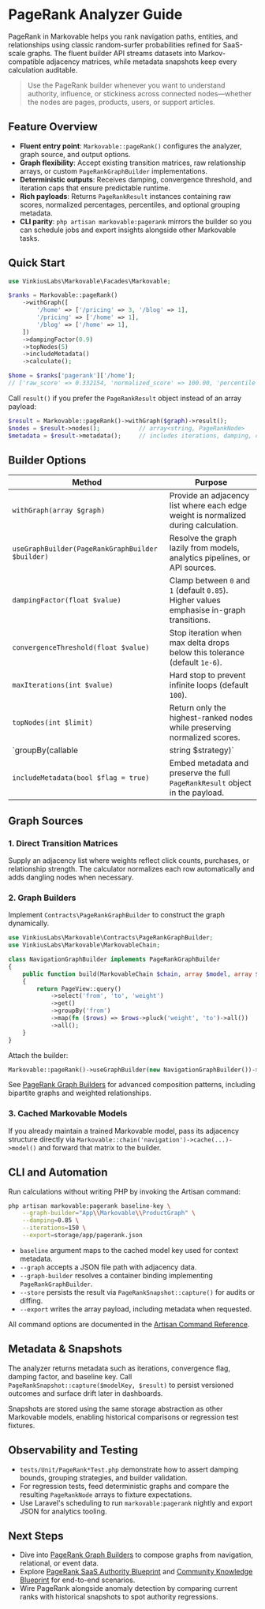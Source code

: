 # PageRank Analyzer Guide

PageRank in Markovable helps you rank navigation paths, entities, and relationships using classic random-surfer probabilities refined for SaaS-scale graphs. The fluent builder API streams datasets into Markov-compatible adjacency matrices, while metadata snapshots keep every calculation auditable.

> Use the PageRank builder whenever you want to understand authority, influence, or stickiness across connected nodes—whether the nodes are pages, products, users, or support articles.

## Feature Overview

- **Fluent entry point**: `Markovable::pageRank()` configures the analyzer, graph source, and output options.
- **Graph flexibility**: Accept existing transition matrices, raw relationship arrays, or custom `PageRankGraphBuilder` implementations.
- **Deterministic outputs**: Receives damping, convergence threshold, and iteration caps that ensure predictable runtime.
- **Rich payloads**: Returns `PageRankResult` instances containing raw scores, normalized percentages, percentiles, and optional grouping metadata.
- **CLI parity**: `php artisan markovable:pagerank` mirrors the builder so you can schedule jobs and export insights alongside other Markovable tasks.

## Quick Start

```php
use VinkiusLabs\Markovable\Facades\Markovable;

$ranks = Markovable::pageRank()
    ->withGraph([
        '/home' => ['/pricing' => 3, '/blog' => 1],
        '/pricing' => ['/home' => 1],
        '/blog' => ['/home' => 1],
    ])
    ->dampingFactor(0.9)
    ->topNodes(5)
    ->includeMetadata()
    ->calculate();

$home = $ranks['pagerank']['/home'];
// ['raw_score' => 0.332154, 'normalized_score' => 100.00, 'percentile' => 100.0]
```

Call `result()` if you prefer the `PageRankResult` object instead of an array payload:

```php
$result = Markovable::pageRank()->withGraph($graph)->result();
$nodes = $result->nodes();           // array<string, PageRankNode>
$metadata = $result->metadata();     // includes iterations, damping, context, baseline key
```

## Builder Options

| Method | Purpose |
| --- | --- |
| `withGraph(array $graph)` | Provide an adjacency list where each edge weight is normalized during calculation. |
| `useGraphBuilder(PageRankGraphBuilder $builder)` | Resolve the graph lazily from models, analytics pipelines, or API sources. |
| `dampingFactor(float $value)` | Clamp between `0` and `1` (default `0.85`). Higher values emphasise in-graph transitions. |
| `convergenceThreshold(float $value)` | Stop iteration when max delta drops below this tolerance (default `1e-6`). |
| `maxIterations(int $value)` | Hard stop to prevent infinite loops (default `100`). |
| `topNodes(int $limit)` | Return only the highest-ranked nodes while preserving normalized scores. |
| `groupBy(callable|string $strategy)` | Group nodes by prefix, domain, custom segment, or callback result. |
| `includeMetadata(bool $flag = true)` | Embed metadata and preserve the full `PageRankResult` object in the payload. |

## Graph Sources

### 1. Direct Transition Matrices
Supply an adjacency list where weights reflect click counts, purchases, or relationship strength. The calculator normalizes each row automatically and adds dangling nodes when necessary.

### 2. Graph Builders
Implement `Contracts\PageRankGraphBuilder` to construct the graph dynamically.

```php
use VinkiusLabs\Markovable\Contracts\PageRankGraphBuilder;
use VinkiusLabs\Markovable\MarkovableChain;

class NavigationGraphBuilder implements PageRankGraphBuilder
{
    public function build(MarkovableChain $chain, array $model, array $options = []): array
    {
        return PageView::query()
            ->select('from', 'to', 'weight')
            ->get()
            ->groupBy('from')
            ->map(fn ($rows) => $rows->pluck('weight', 'to')->all())
            ->all();
    }
}
```

Attach the builder:

```php
Markovable::pageRank()->useGraphBuilder(new NavigationGraphBuilder())->calculate();
```

See [PageRank Graph Builders](./pagerank-graph-builders.md) for advanced composition patterns, including bipartite graphs and weighted relationships.

### 3. Cached Markovable Models
If you already maintain a trained Markovable model, pass its adjacency structure directly via `Markovable::chain('navigation')->cache(...)->model()` and forward that matrix to the builder.

## CLI and Automation

Run calculations without writing PHP by invoking the Artisan command:

```bash
php artisan markovable:pagerank baseline-key \
    --graph-builder="App\\Markovable\\ProductGraph" \
    --damping=0.85 \
    --iterations=150 \
    --export=storage/app/pagerank.json
```

- `baseline` argument maps to the cached model key used for context metadata.
- `--graph` accepts a JSON file path with adjacency data.
- `--graph-builder` resolves a container binding implementing `PageRankGraphBuilder`.
- `--store` persists the result via `PageRankSnapshot::capture()` for audits or diffing.
- `--export` writes the array payload, including metadata when requested.

All command options are documented in the [Artisan Command Reference](./command-reference.md#markovablerank).

## Metadata & Snapshots

The analyzer returns metadata such as iterations, convergence flag, damping factor, and baseline key. Call `PageRankSnapshot::capture($modelKey, $result)` to persist versioned outcomes and surface drift later in dashboards.

Snapshots are stored using the same storage abstraction as other Markovable models, enabling historical comparisons or regression test fixtures.

## Observability and Testing

- `tests/Unit/PageRank*Test.php` demonstrate how to assert damping bounds, grouping strategies, and builder validation.
- For regression tests, feed deterministic graphs and compare the resulting `PageRankNode` arrays to fixture expectations.
- Use Laravel's scheduling to run `markovable:pagerank` nightly and export JSON for analytics tooling.

## Next Steps

- Dive into [PageRank Graph Builders](./pagerank-graph-builders.md) to compose graphs from navigation, relational, or event data.
- Explore [PageRank SaaS Authority Blueprint](./use-cases/pagerank-saas-authority.md) and [Community Knowledge Blueprint](./use-cases/pagerank-community-knowledge.md) for end-to-end scenarios.
- Wire PageRank alongside anomaly detection by comparing current ranks with historical snapshots to spot authority regressions.
